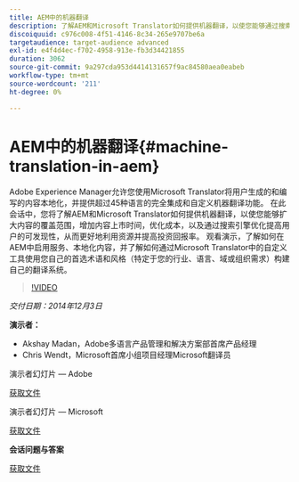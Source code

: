 ```yaml
---
title: AEM中的机器翻译
description: 了解AEM和Microsoft Translator如何提供机器翻译，以使您能够通过搜索引擎优化来扩展内容的触及范围、增加内容上市时间、优化成本并提高用户的可发现性，从而更好地利用资源并提高投资回报率。
discoiquuid: c976c008-4f51-4146-8c34-265e9707be6a
targetaudience: target-audience advanced
exl-id: e4f4d4ec-f702-4958-913e-fb3d34421855
duration: 3062
source-git-commit: 9a297cda953d4414131657f9ac84580aea0eabeb
workflow-type: tm+mt
source-wordcount: '211'
ht-degree: 0%

---
```


# AEM中的机器翻译{#machine-translation-in-aem}

Adobe Experience Manager允许您使用Microsoft Translator将用户生成的和编写的内容本地化，并提供超过45种语言的完全集成和自定义机器翻译功能。 在此会话中，您将了解AEM和Microsoft Translator如何提供机器翻译，以使您能够扩大内容的覆盖范围，增加内容上市时间，优化成本，以及通过搜索引擎优化提高用户的可发现性，从而更好地利用资源并提高投资回报率。 观看演示，了解如何在AEM中启用服务、本地化内容，并了解如何通过Microsoft Translator中的自定义工具使用您自己的首选术语和风格（特定于您的行业、语言、域或组织需求）构建自己的翻译系统。

>[!VIDEO](https://video.tv.adobe.com/v/19383/?quality=9)

*交付日期：2014年12月3日*

**演示者：**

* Akshay Madan，Adobe多语言产品管理和解决方案部首席产品经理
* Chris Wendt，Microsoft首席小组项目经理Microsoft翻译员

演示者幻灯片 — Adobe

[获取文件](assets/aem-gems-machine-translation-12-03-14.pdf)

演示者幻灯片 — Microsoft

[获取文件](assets/adobe-microsoft-gems-12-03-14.pdf)

**会话问题与答案**

[获取文件](assets/q-a-machine-translation-12-3-14.pdf)
<!--
[Get back to the Overview](https://helpx.adobe.com/experience-manager/kt/eseminars/gems/aem-index.html)
-->
